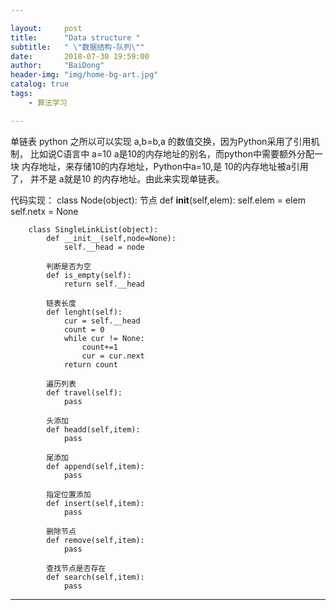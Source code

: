 ```yaml
---

layout:     post
title:      "Data structure "
subtitle:   " \"数据结构-队列\""
date:       2018-07-30 19:59:00
author:     "BaiDong"
header-img: "img/home-bg-art.jpg"
catalog: true
tags:
    - 算法学习

---
```


单链表
	python 之所以可以实现  a,b=b,a  的数值交换，因为Python采用了引用机制，
	比如说C语言中 a=10  a是10的内存地址的别名，而python中需要额外分配一块
	内存地址，来存储10的内存地址，Python中a=10,是 10的内存地址被a引用了，
	并不是 a就是10 的内存地址。由此来实现单链表。
	
代码实现：
		class Node(object):
			节点
			def __init__(self,elem):
				self.elem = elem
				self.netx = None
		
		
		class SingleLinkList(object):
			def __init__(self,node=None):
				self.__head = node
				
			判断是否为空
			def is_empty(self):
				return self.__head
				
			链表长度
			def lenght(self):
				cur = self.__head
				count = 0
				while cur != None:
					count+=1
					cur = cur.next
				return count
				
			遍历列表
			def travel(self):
				pass
				
			头添加
			def headd(self,item):
				pass
				
			尾添加
			def append(self,item):
				pass
				
			指定位置添加
			def insert(self,item):
				pass
				
			删除节点
			def remove(self,item):
				pass
				
			查找节点是否存在
			def search(self,item):
				pass
			
			
			
	
---


